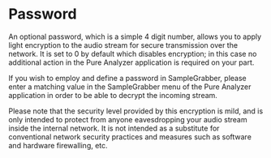 # Password
An optional password, which is a simple 4 digit number, allows you to apply light encryption to the audio stream for secure transmission over the network. It is set to 0 by default which disables encryption; in this case no additional action in the Pure Analyzer application is required on your part.

If you wish to employ and define a password in SampleGrabber, please enter a matching value in the SampleGrabber menu of the Pure Analyzer application in order to be able to decrypt the incoming stream.

Please note that the security level provided by this encryption is mild, and is only intended to protect from anyone eavesdropping your audio stream inside the internal network. It is not intended as a substitute for conventional network security practices and measures such as software and hardware firewalling, etc.